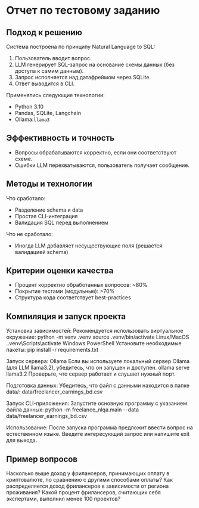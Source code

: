 # Отчет по тестовому заданию 
## Подход к решению

Система построена по принципу Natural Language to SQL:
1. Пользователь вводит вопрос.
2. LLM генерирует SQL-запрос на основание схемы данных (без доступа к самим данным).
3. Запрос исполняется над датафреймом через SQLite.
4. Ответ выводится в CLI.

Применялись следующие технологии:
- Python 3.10
- Pandas, SQLite, Langchain
- Ollama:`llama3`

## Эффективность и точность

- Вопросы обрабатываются корректно, если они соответствуют схеме.
- Ошибки LLM перехватываются, пользователь получает сообщение.

## Методы и технологии

Что сработало:
- Разделение schema и data
- Простая CLI-интеграция
- Валидация SQL перед выполнением

Что не сработало:
- Иногда LLM добавляет несуществующие поля (решается валидацией schema)

## Критерии оценки качества

- Процент корректно обработанных вопросов: ~80%
- Покрытие тестами (модульные): >70%
- Структура кода соответствует best-practices

## Компиляция и запуск проекта

Установка зависимостей:
Рекомендуется использовать виртуальное окружение: python -m venv .venv source .venv/bin/activate 
Linux/MacOS ..venv\Scripts\activate 
Windows PowerShell Установите необходимые пакеты: pip install -r requirements.txt

Запуск сервера: 
Ollama Если вы используете локальный сервер Ollama (для LLM llama3.2), убедитесь, что он запущен и доступен. ollama serve llama3.2 
Проверьте, что сервер работает и слушает нужный порт.

Подготовка данных:
Убедитесь, что файл с данными находится в папке data/: data/freelancer_earnings_bd.csv

Запуск CLI-приложения:
Запустите основную программу с указанием файла данных: python -m freelance_nlqa.main --data data/freelancer_earnings_bd.csv

Использование:
После запуска программа предложит ввести вопрос на естественном языке. Введите интересующий запрос или напишите exit для выхода.

## Пример вопросов 

Насколько выше доход у фрилансеров, принимающих оплату в криптовалюте, по сравнению с другими способами оплаты?
Как распределяется доход фрилансеров в зависимости от региона проживания?
Какой процент фрилансеров, считающих себя экспертами, выполнил менее 100 проектов?
